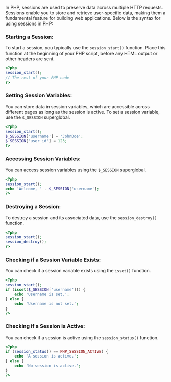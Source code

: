 In PHP, sessions are used to preserve data across multiple HTTP requests. Sessions enable you to store and retrieve user-specific data, making them a fundamental feature for building web applications. Below is the syntax for using sessions in PHP:

### **Starting a Session:**

To start a session, you typically use the `session_start()` function. Place this function at the beginning of your PHP script, before any HTML output or other headers are sent.

```php
<?php
session_start();
// The rest of your PHP code
?>
```

### **Setting Session Variables:**

You can store data in session variables, which are accessible across different pages as long as the session is active. To set a session variable, use the `$_SESSION` superglobal.

```php
<?php
session_start();
$_SESSION['username'] = 'JohnDoe';
$_SESSION['user_id'] = 123;
?>
```

### **Accessing Session Variables:**

You can access session variables using the `$_SESSION` superglobal.

```php
<?php
session_start();
echo 'Welcome, ' . $_SESSION['username'];
?>
```

### **Destroying a Session:**

To destroy a session and its associated data, use the `session_destroy()` function.

```php
<?php
session_start();
session_destroy();
?>
```

### **Checking if a Session Variable Exists:**

You can check if a session variable exists using the `isset()` function.

```php
<?php
session_start();
if (isset($_SESSION['username'])) {
    echo 'Username is set.';
} else {
    echo 'Username is not set.';
}
?>
```

### **Checking if a Session is Active:**

You can check if a session is active using the `session_status()` function.

```php
<?php
if (session_status() == PHP_SESSION_ACTIVE) {
    echo 'A session is active.';
} else {
    echo 'No session is active.';
}
?>
```
